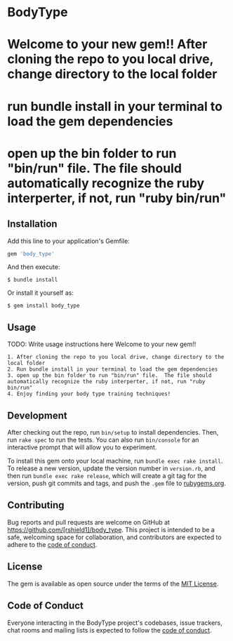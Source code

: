 # BodyType

# Welcome to your new gem!! After cloning the repo to you local drive, change directory to the local folder
# run bundle install in your terminal to load the gem dependencies
# open up the bin folder to run "bin/run" file.  The file should automatically recognize the ruby interperter, if not, run "ruby bin/run"


## Installation

Add this line to your application's Gemfile:

```ruby
gem 'body_type'
```

And then execute:

    $ bundle install

Or install it yourself as:

    $ gem install body_type

## Usage

TODO: Write usage instructions here
    Welcome to your new gem!! 

    1. After cloning the repo to you local drive, change directory to the local folder
    2. Run bundle install in your terminal to load the gem dependencies
    3. open up the bin folder to run "bin/run" file.  The file should automatically recognize the ruby interperter, if not, run "ruby bin/run"
    4. Enjoy finding your body type training techniques!

## Development

After checking out the repo, run `bin/setup` to install dependencies. Then, run `rake spec` to run the tests. You can also run `bin/console` for an interactive prompt that will allow you to experiment.

To install this gem onto your local machine, run `bundle exec rake install`. To release a new version, update the version number in `version.rb`, and then run `bundle exec rake release`, which will create a git tag for the version, push git commits and tags, and push the `.gem` file to [rubygems.org](https://rubygems.org).

## Contributing

Bug reports and pull requests are welcome on GitHub at https://github.com/[rshield1]/body_type. This project is intended to be a safe, welcoming space for collaboration, and contributors are expected to adhere to the [code of conduct](https://github.com/[USERNAME]/body_type/blob/master/CODE_OF_CONDUCT.md).


## License

The gem is available as open source under the terms of the [MIT License](https://opensource.org/licenses/MIT).

## Code of Conduct

Everyone interacting in the BodyType project's codebases, issue trackers, chat rooms and mailing lists is expected to follow the [code of conduct](https://github.com/[USERNAME]/body_type/blob/master/CODE_OF_CONDUCT.md).
